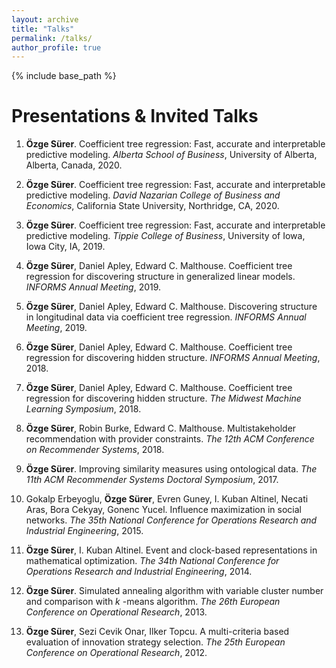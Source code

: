 ```yaml
---
layout: archive
title: "Talks"
permalink: /talks/
author_profile: true
---
```


{% include base_path %}

Presentations & Invited Talks
======

1. **Özge Sürer**. Coefficient tree regression: Fast, accurate and interpretable predictive modeling. *Alberta School of Business*, University of Alberta, Alberta, Canada, 2020.

1. **Özge Sürer**. Coefficient tree regression: Fast, accurate and interpretable predictive modeling. *David Nazarian College of Business and Economics*, California State University, Northridge, CA, 2020.

1. **Özge Sürer**. Coefficient tree regression: Fast, accurate and interpretable predictive modeling. *Tippie College of Business*, University of Iowa, Iowa City, IA, 2019.

1. **Özge Sürer**, Daniel Apley, Edward C. Malthouse. Coefficient tree regression for discovering structure in generalized linear models. *INFORMS Annual Meeting*, 2019.

1. **Özge Sürer**, Daniel Apley, Edward C. Malthouse. Discovering structure in longitudinal data via coefficient tree regression. *INFORMS Annual Meeting*, 2019.

1. **Özge Sürer**, Daniel Apley, Edward C. Malthouse. Coefficient tree regression for discovering hidden structure. *INFORMS Annual Meeting*, 2018.

1. **Özge Sürer**, Daniel Apley, Edward C. Malthouse. Coefficient tree regression for discovering hidden structure. *The Midwest Machine Learning Symposium*, 2018.

1. **Özge Sürer**, Robin Burke, Edward C. Malthouse. Multistakeholder recommendation with provider constraints. *The 12th ACM Conference on Recommender Systems*, 2018.

1. **Özge Sürer**. Improving similarity measures using ontological data. *The 11th ACM Recommender Systems Doctoral Symposium*, 2017.

1. Gokalp Erbeyoglu, **Özge Sürer**, Evren Guney, I. Kuban Altinel, Necati Aras, Bora Cekyay, Gonenc Yucel. Influence maximization in social networks. *The 35th National Conference for Operations Research and Industrial Engineering*, 2015.

1. **Özge Sürer**, I. Kuban Altinel. Event and clock-based representations in mathematical optimization. *The 34th National Conference for Operations Research and Industrial Engineering*, 2014.

1. **Özge Sürer**. Simulated annealing algorithm with variable cluster number and comparison with $k$ -means algorithm. *The 26th European Conference on Operational Research*, 2013.

1. **Özge Sürer**, Sezi Cevik Onar, Ilker Topcu. A multi-criteria based evaluation of innovation strategy selection. *The 25th European Conference on Operational Research*, 2012.
